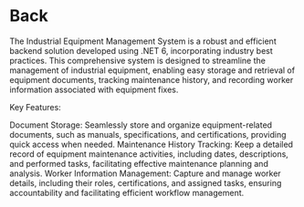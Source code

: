 # Back
The Industrial Equipment Management System is a robust and efficient backend solution developed using .NET 6, incorporating industry best practices. This comprehensive system is designed to streamline the management of industrial equipment, enabling easy storage and retrieval of equipment documents, tracking maintenance history, and recording worker information associated with equipment fixes.

Key Features:

Document Storage: Seamlessly store and organize equipment-related documents, such as manuals, specifications, and certifications, providing quick access when needed.
Maintenance History Tracking: Keep a detailed record of equipment maintenance activities, including dates, descriptions, and performed tasks, facilitating effective maintenance planning and analysis.
Worker Information Management: Capture and manage worker details, including their roles, certifications, and assigned tasks, ensuring accountability and facilitating efficient workflow management.
